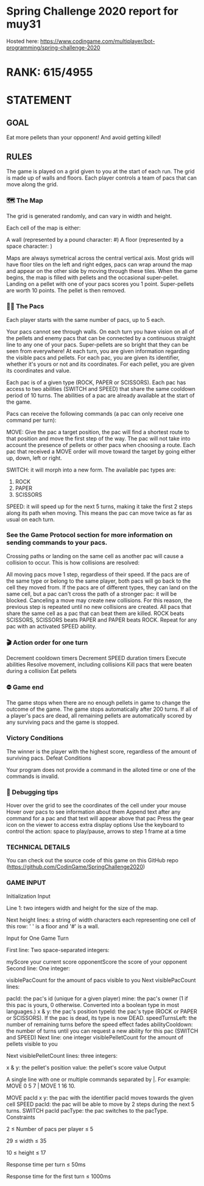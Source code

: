 # Spring Challenge 2020 report for muy31
Hosted here: https://www.codingame.com/multiplayer/bot-programming/spring-challenge-2020

# RANK: 615/4955

# STATEMENT

## GOAL
Eat more pellets than your opponent! And avoid getting killed!

## RULES
The game is played on a grid given to you at the start of each run. The grid is made up of walls and floors. Each player controls a team of pacs that can move along the grid.

### 🗺️ The Map
The grid is generated randomly, and can vary in width and height.

Each cell of the map is either:

A wall (represented by a pound character: #)
A floor (represented by a space character:  )

Maps are always symetrical across the central vertical axis. Most grids will have floor tiles on the left and right edges, pacs can wrap around the map and appear on the other side by moving through these tiles.
When the game begins, the map is filled with pellets and the occasional super-pellet. Landing on a pellet with one of your pacs scores you 1 point. 
Super-pellets are worth 10 points. The pellet is then removed. 

### 🔵🔴 The Pacs
Each player starts with the same number of pacs, up to 5 each.

Your pacs cannot see through walls. On each turn you have vision on all of the pellets and enemy pacs that can be connected by a continuous straight line to any one of your pacs. Super-pellets are so bright that they can be seen from everywhere!
At each turn, you are given information regarding the visible pacs and pellets. For each pac, you are given its identifier, whether it's yours or not and its coordinates. For each pellet, you are given its coordinates and value.

Each pac is of a given type (ROCK, PAPER or SCISSORS).
Each pac has access to two abilities (SWITCH and SPEED) that share the same cooldown period of 10 turns. The abilities of a pac are already available at the start of the game.


Pacs can receive the following commands (a pac can only receive one command per turn):

MOVE: Give the pac a target position, the pac will find a shortest route to that position and move the first step of the way. The pac will not take into account the presence of pellets or other pacs when choosing a route. Each pac that received a MOVE order will move toward the target by going either up, down, left or right.

SWITCH: it will morph into a new form. The available pac types are:
1. ROCK
2. PAPER
3. SCISSORS

SPEED: it will speed up for the next 5 turns, making it take the first 2 steps along its path when moving. This means the pac can move twice as far as usual on each turn.

### See the Game Protocol section for more information on sending commands to your pacs.

Crossing paths or landing on the same cell as another pac will cause a collision to occur. This is how collisions are resolved:

All moving pacs move 1 step, regardless of their speed.
If the pacs are of the same type or belong to the same player, both pacs will go back to the cell they moved from. If the pacs are of different types, they can land on the same cell, but a pac can't cross the path of a stronger pac: it will be blocked.
Canceling a move may create new collisions. For this reason, the previous step is repeated until no new collisions are created.
All pacs that share the same cell as a pac that can beat them are killed. ROCK beats SCISSORS, SCISSORS beats PAPER and PAPER beats ROCK.
Repeat for any pac with an activated SPEED ability.

### 🎬 Action order for one turn
Decrement cooldown timers
Decrement SPEED duration timers
Execute abilities
Resolve movement, including collisions
Kill pacs that were beaten during a collision
Eat pellets

### ⛔ Game end
The game stops when there are no enough pellets in game to change the outcome of the game. The game stops automatically after 200 turns.
If all of a player's pacs are dead, all remaining pellets are automatically scored by any surviving pacs and the game is stopped.

### Victory Conditions

The winner is the player with the highest score, regardless of the amount of surviving pacs.
Defeat Conditions

Your program does not provide a command in the alloted time or one of the commands is invalid.

### 🐞 Debugging tips
Hover over the grid to see the coordinates of the cell under your mouse
Hover over pacs to see information about them
Append text after any command for a pac and that text will appear above that pac
Press the gear icon on the viewer to access extra display options
Use the keyboard to control the action: space to play/pause, arrows to step 1 frame at a time

### TECHNICAL DETAILS
You can check out the source code of this game on this GitHub repo (https://github.com/CodinGame/SpringChallenge2020)

### GAME INPUT
Initialization Input

Line 1: two integers width and height for the size of the map.

Next height lines: a string of width characters each representing one cell of this row: ' ' is a floor and '#' is a wall.

Input for One Game Turn

First line: Two space-separated integers:

myScore your current score
opponentScore the score of your opponent
Second line: One integer:

visiblePacCount for the amount of pacs visible to you
Next visiblePacCount lines:

pacId: the pac's id (unique for a given player)
mine: the pac's owner (1 if this pac is yours, 0 otherwise. Converted into a boolean type in most languages.)
x & y: the pac's position
typeId: the pac's type (ROCK or PAPER or SCISSORS). If the pac is dead, its type is now DEAD.
speedTurnsLeft: the number of remaining turns before the speed effect fades
abilityCooldown: the number of turns until you can request a new ability for this pac (SWITCH and SPEED)
Next line: one integer visiblePelletCount for the amount of pellets visible to you

Next visiblePelletCount lines: three integers:

x & y: the pellet's position
value: the pellet's score value
Output

A single line with one or multiple commands separated by |. For example: MOVE 0 5 7 | MOVE 1 16 10.

MOVE pacId x y: the pac with the identifier pacId moves towards the given cell
SPEED pacId: the pac will be able to move by 2 steps during the next 5 turns.
SWITCH pacId pacType: the pac switches to the pacType.
Constraints

2 ≤ Number of pacs per player ≤ 5

29 ≤ width ≤ 35

10 ≤ height ≤ 17

Response time per turn ≤ 50ms

Response time for the first turn ≤ 1000ms

